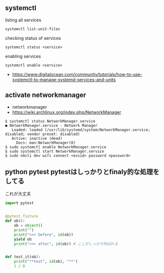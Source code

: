 ## systemctl

listing all services

```
systemctl list-unit-files
```

checking status of services

```
systemctl status <service>
```

enabling services

```
systemctl enable <service>
```

- https://www.digitalocean.com/community/tutorials/how-to-use-systemctl-to-manage-systemd-services-and-units

## activate networkmanager

- networkmanager
- https://wiki.archlinux.org/index.php/NetworkManager

```
$ systemctl status NetworkManager.service
● NetworkManager.service - Network Manager
   Loaded: loaded (/usr/lib/systemd/system/NetworkManager.service; disabled; vendor preset: disabled)
   Active: inactive (dead)
     Docs: man:NetworkManager(8)
$ sudo systemctl enable NetworkManager.service
$ sudo systemctl start NetworkManager.service
$ sudo nmcli dev wifi connect <essid> password <password>
```


## python pytest pytestはしっかりとfinaly的な処理をしてる

これが大丈夫

```python
import pytest


@pytest.fixture
def ob():
    ob = object()
    print("")
    print("<<< before", id(ob))
    yield ob
    print(">>> after", id(ob)) # ここがしっかり呼ばれる


def test_it(ob):
    print("**test", id(ob), "**")
    1 / 0
```
